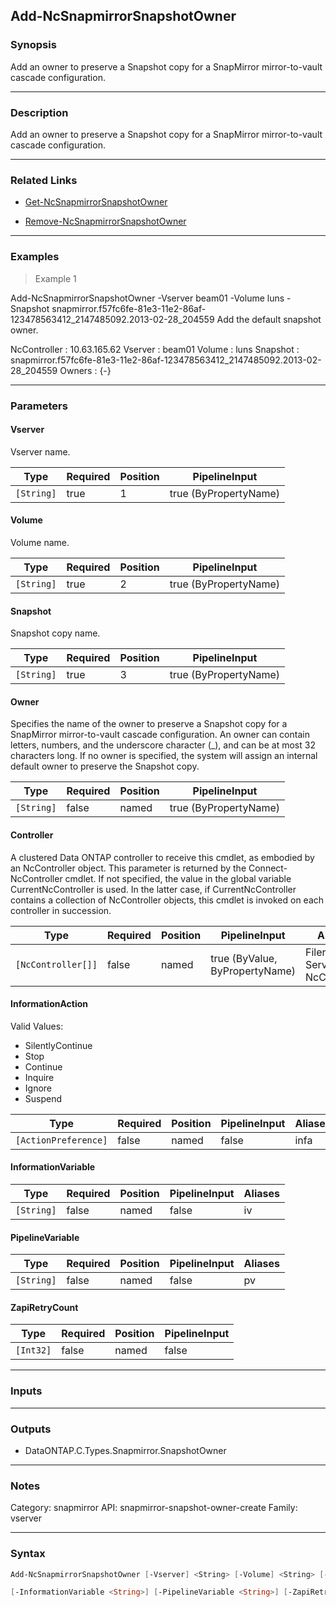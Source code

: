 Add-NcSnapmirrorSnapshotOwner
-----------------------------

### Synopsis
Add an owner to preserve a Snapshot copy for a SnapMirror mirror-to-vault cascade configuration.

---

### Description

Add an owner to preserve a Snapshot copy for a SnapMirror mirror-to-vault cascade configuration.

---

### Related Links
* [Get-NcSnapmirrorSnapshotOwner](Get-NcSnapmirrorSnapshotOwner)

* [Remove-NcSnapmirrorSnapshotOwner](Remove-NcSnapmirrorSnapshotOwner)

---

### Examples
> Example 1

Add-NcSnapmirrorSnapshotOwner -Vserver beam01 -Volume luns -Snapshot snapmirror.f57fc6fe-81e3-11e2-86af-123478563412_2147485092.2013-02-28_204559
Add the default snapshot owner.

NcController : 10.63.165.62
Vserver      : beam01
Volume       : luns
Snapshot     : snapmirror.f57fc6fe-81e3-11e2-86af-123478563412_2147485092.2013-02-28_204559
Owners       : {-}

---

### Parameters
#### **Vserver**
Vserver name.

|Type      |Required|Position|PipelineInput        |
|----------|--------|--------|---------------------|
|`[String]`|true    |1       |true (ByPropertyName)|

#### **Volume**
Volume name.

|Type      |Required|Position|PipelineInput        |
|----------|--------|--------|---------------------|
|`[String]`|true    |2       |true (ByPropertyName)|

#### **Snapshot**
Snapshot copy name.

|Type      |Required|Position|PipelineInput        |
|----------|--------|--------|---------------------|
|`[String]`|true    |3       |true (ByPropertyName)|

#### **Owner**
Specifies the name of the owner to preserve a Snapshot copy for a SnapMirror mirror-to-vault cascade configuration. An owner can contain letters, numbers, and the underscore character (_), and can be at most 32 characters long. If no owner is specified, the system will assign an internal default owner to preserve the Snapshot copy.

|Type      |Required|Position|PipelineInput        |
|----------|--------|--------|---------------------|
|`[String]`|false   |named   |true (ByPropertyName)|

#### **Controller**
A clustered Data ONTAP controller to receive this cmdlet, as embodied by an NcController object.  This parameter is returned by the Connect-NcController cmdlet.  If not specified, the value in the global variable CurrentNcController is used.  In the latter case, if CurrentNcController contains a collection of NcController objects, this cmdlet is invoked on each controller in succession.

|Type              |Required|Position|PipelineInput                 |Aliases                          |
|------------------|--------|--------|------------------------------|---------------------------------|
|`[NcController[]]`|false   |named   |true (ByValue, ByPropertyName)|Filer<br/>Server<br/>NcController|

#### **InformationAction**

Valid Values:

* SilentlyContinue
* Stop
* Continue
* Inquire
* Ignore
* Suspend

|Type                |Required|Position|PipelineInput|Aliases|
|--------------------|--------|--------|-------------|-------|
|`[ActionPreference]`|false   |named   |false        |infa   |

#### **InformationVariable**

|Type      |Required|Position|PipelineInput|Aliases|
|----------|--------|--------|-------------|-------|
|`[String]`|false   |named   |false        |iv     |

#### **PipelineVariable**

|Type      |Required|Position|PipelineInput|Aliases|
|----------|--------|--------|-------------|-------|
|`[String]`|false   |named   |false        |pv     |

#### **ZapiRetryCount**

|Type     |Required|Position|PipelineInput|
|---------|--------|--------|-------------|
|`[Int32]`|false   |named   |false        |

---

### Inputs

---

### Outputs
* DataONTAP.C.Types.Snapmirror.SnapshotOwner

---

### Notes
Category: snapmirror
API: snapmirror-snapshot-owner-create
Family: vserver

---

### Syntax
```PowerShell
Add-NcSnapmirrorSnapshotOwner [-Vserver] <String> [-Volume] <String> [-Snapshot] <String> [-Owner <String>] [-Controller <NcController[]>] [-InformationAction <ActionPreference>] 
```
```PowerShell
[-InformationVariable <String>] [-PipelineVariable <String>] [-ZapiRetryCount <Int32>] [<CommonParameters>]
```
